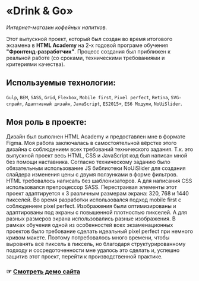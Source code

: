 # «Drink & Go»
_Интернет-магазин кофейных напитков._

Этот выпускной проект, который был создан во время итогового экзамена в **HTML Academy** на 2-х годовой програме обучения **"Фронтенд-разработчик"**. Процесс создания был приближен к реальной работе (со сроками, техническими требованиями и критериями качества).

## Используемые технологии:
`Gulp`, `BEM`, `SASS`, `Grid`, `Flexbox`, `Mobile first`, `Pixel perfect`, `Retina`, `SVG-спрайт`,  `Адаптивный дизайн`,
`JavaScript`, `ES2015+`, `ES6 Модули`, `NoUiSlider`.

## Моя роль в проекте:
Дизайн был выполнен HTML Academy и предоставлен мне в формате Figma.
Моя работа заключалась в самостоятельной вёрстке этого дизайна с соблюдением всех требований технического задания. Т.к. это выпускной проект весь HTML, CSS и JavaScript код был написан мной без помощи наставника. Согласно техническому заданию было обязательным использование JS библиотеки NoUiSlider для создания слайдера изменения цены с двумя ползунками в форме фильтров. HTML требовалось написать без шаблонизаторов. А для написания CSS использовался препроцессор SASS. Перестраивая элементы этот проект адаптируется к 3 различным размерам экрана: 320, 768 и 1440 пикселей. Во время разработки использовался подход mobile first с соблюдением pixel perfect. Изображения были оптимизированы и адаптированы под экраны с повышенной плотностью пикселей. А для разных размеров экрана использовались разные изображения. В рамках обучения одной из особенностей всех экзаменационных проектов было требование сделать идеальный pixel perfect при немного кривом макете. Поэтому потребовалось много времени, чтобы выровнять всё пиксель в пиксель, но благодаря структурированному подходу и сосредоточенности мне удалось это сделать и, успешно защитив этот проект, перейти к производственной практике.

### ☞ [Смотреть демо сайта](https://mikhail7mz.github.io/1487455-drink2go/)

